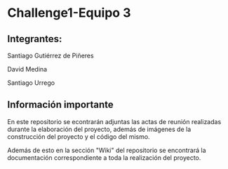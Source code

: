 # Challenge1-Equipo 3

## Integrantes:

Santiago Gutiérrez de Piñeres

David Medina

Santiago Urrego

## Información importante

En este repositorio se econtrarán adjuntas las actas de reunión realizadas durante la elaboración del proyecto, además de imágenes de la construcción del proyecto y el código del mismo. 

Además de esto en la sección "Wiki" del repositorio se encontrará la documentación correspondiente a toda la realización del proyecto.

